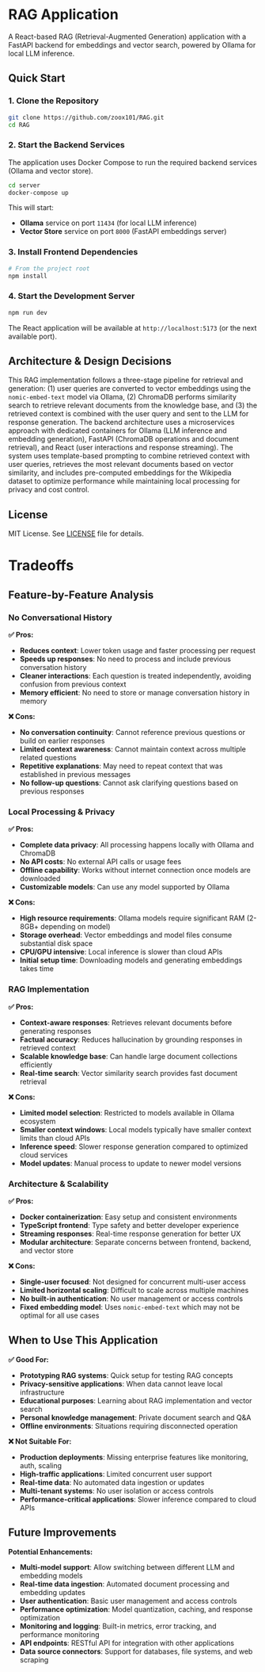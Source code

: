 # RAG Application

A React-based RAG (Retrieval-Augmented Generation) application with a FastAPI backend for embeddings and vector search, powered by Ollama for local LLM inference.

## Quick Start

### 1. Clone the Repository

```bash
git clone https://github.com/zoox101/RAG.git
cd RAG
```

### 2. Start the Backend Services

The application uses Docker Compose to run the required backend services (Ollama and vector store).

```bash
cd server
docker-compose up
```

This will start:
- **Ollama** service on port `11434` (for local LLM inference)
- **Vector Store** service on port `8000` (FastAPI embeddings server)

### 3. Install Frontend Dependencies

```bash
# From the project root
npm install
```

### 4. Start the Development Server

```bash
npm run dev
```

The React application will be available at `http://localhost:5173` (or the next available port).

## Architecture & Design Decisions

This RAG implementation follows a three-stage pipeline for retrieval and generation: (1) user queries are converted to vector embeddings using the `nomic-embed-text` model via Ollama, (2) ChromaDB performs similarity search to retrieve relevant documents from the knowledge base, and (3) the retrieved context is combined with the user query and sent to the LLM for response generation. The backend architecture uses a microservices approach with dedicated containers for Ollama (LLM inference and embedding generation), FastAPI (ChromaDB operations and document retrieval), and React (user interactions and response streaming). The system uses template-based prompting to combine retrieved context with user queries, retrieves the most relevant documents based on vector similarity, and includes pre-computed embeddings for the Wikipedia dataset to optimize performance while maintaining local processing for privacy and cost control. 

## License

MIT License. See [LICENSE](LICENSE) file for details.

# Tradeoffs

## Feature-by-Feature Analysis

### **No Conversational History**

**✅ Pros:**
- **Reduces context**: Lower token usage and faster processing per request
- **Speeds up responses**: No need to process and include previous conversation history
- **Cleaner interactions**: Each question is treated independently, avoiding confusion from previous context
- **Memory efficient**: No need to store or manage conversation history in memory

**❌ Cons:**
- **No conversation continuity**: Cannot reference previous questions or build on earlier responses
- **Limited context awareness**: Cannot maintain context across multiple related questions
- **Repetitive explanations**: May need to repeat context that was established in previous messages
- **No follow-up questions**: Cannot ask clarifying questions based on previous responses


### **Local Processing & Privacy**

**✅ Pros:**
- **Complete data privacy**: All processing happens locally with Ollama and ChromaDB
- **No API costs**: No external API calls or usage fees
- **Offline capability**: Works without internet connection once models are downloaded
- **Customizable models**: Can use any model supported by Ollama

**❌ Cons:**
- **High resource requirements**: Ollama models require significant RAM (2-8GB+ depending on model)
- **Storage overhead**: Vector embeddings and model files consume substantial disk space
- **CPU/GPU intensive**: Local inference is slower than cloud APIs
- **Initial setup time**: Downloading models and generating embeddings takes time

### **RAG Implementation**

**✅ Pros:**
- **Context-aware responses**: Retrieves relevant documents before generating responses
- **Factual accuracy**: Reduces hallucination by grounding responses in retrieved context
- **Scalable knowledge base**: Can handle large document collections efficiently
- **Real-time search**: Vector similarity search provides fast document retrieval

**❌ Cons:**
- **Limited model selection**: Restricted to models available in Ollama ecosystem
- **Smaller context windows**: Local models typically have smaller context limits than cloud APIs
- **Inference speed**: Slower response generation compared to optimized cloud services
- **Model updates**: Manual process to update to newer model versions

### **Architecture & Scalability**

**✅ Pros:**
- **Docker containerization**: Easy setup and consistent environments
- **TypeScript frontend**: Type safety and better developer experience
- **Streaming responses**: Real-time response generation for better UX
- **Modular architecture**: Separate concerns between frontend, backend, and vector store

**❌ Cons:**
- **Single-user focused**: Not designed for concurrent multi-user access
- **Limited horizontal scaling**: Difficult to scale across multiple machines
- **No built-in authentication**: No user management or access controls
- **Fixed embedding model**: Uses `nomic-embed-text` which may not be optimal for all use cases

## When to Use This Application

**✅ Good For:**
- **Prototyping RAG systems**: Quick setup for testing RAG concepts
- **Privacy-sensitive applications**: When data cannot leave local infrastructure
- **Educational purposes**: Learning about RAG implementation and vector search
- **Personal knowledge management**: Private document search and Q&A
- **Offline environments**: Situations requiring disconnected operation

**❌ Not Suitable For:**
- **Production deployments**: Missing enterprise features like monitoring, auth, scaling
- **High-traffic applications**: Limited concurrent user support
- **Real-time data**: No automated data ingestion or updates
- **Multi-tenant systems**: No user isolation or access controls
- **Performance-critical applications**: Slower inference compared to cloud APIs

## Future Improvements

**Potential Enhancements:**
- **Multi-model support**: Allow switching between different LLM and embedding models
- **Real-time data ingestion**: Automated document processing and embedding updates
- **User authentication**: Basic user management and access controls
- **Performance optimization**: Model quantization, caching, and response optimization
- **Monitoring and logging**: Built-in metrics, error tracking, and performance monitoring
- **API endpoints**: RESTful API for integration with other applications
- **Data source connectors**: Support for databases, file systems, and web scraping
